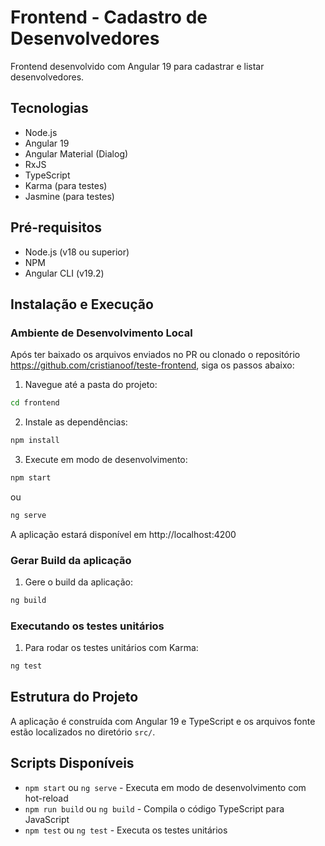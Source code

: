 # Frontend - Cadastro de Desenvolvedores

Frontend desenvolvido com Angular 19 para cadastrar e listar desenvolvedores.

## Tecnologias

- Node.js
- Angular 19
- Angular Material (Dialog)
- RxJS
- TypeScript
- Karma (para testes)
- Jasmine (para testes)

## Pré-requisitos

- Node.js (v18 ou superior)
- NPM
- Angular CLI (v19.2)

## Instalação e Execução

### Ambiente de Desenvolvimento Local

Após ter baixado os arquivos enviados no PR ou clonado o repositório https://github.com/cristianoof/teste-frontend, siga os passos abaixo:

1. Navegue até a pasta do projeto:

```bash
cd frontend
```

2. Instale as dependências:

```bash
npm install
```

3. Execute em modo de desenvolvimento:

```bash
npm start
```

ou

```bash
ng serve
```

A aplicação estará disponível em http://localhost:4200

### Gerar Build da aplicação

1. Gere o build da aplicação:

```bash
ng build
```

### Executando os testes unitários

1. Para rodar os testes unitários com Karma:

```bash
ng test
```

## Estrutura do Projeto

A aplicação é construída com Angular 19 e TypeScript e os arquivos fonte estão localizados no diretório `src/`.

## Scripts Disponíveis

- `npm start` ou `ng serve` - Executa em modo de desenvolvimento com hot-reload
- `npm run build` ou `ng build` - Compila o código TypeScript para JavaScript
- `npm test` ou `ng test` - Executa os testes unitários
